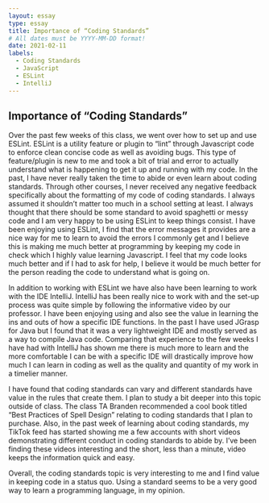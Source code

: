 ```yaml
---
layout: essay
type: essay
title: Importance of “Coding Standards” 
# All dates must be YYYY-MM-DD format!
date: 2021-02-11
labels:
  - Coding Standards 
  - JavaScript
  - ESLint
  - IntelliJ 
---
```



## Importance of “Coding Standards” 

  Over the past few weeks of this class, we went over how to set up and use ESLint. ESLint is a utility feature or plugin to “lint” through Javascript code to enforce clean concise code as well as avoiding bugs. This type of feature/plugin is new to me and took a bit of trial and error to actually understand what is happening to get it up and running with my code. In the past, I have never really taken the time to abide or even learn about coding standards. Through other courses, I never received any negative feedback specifically about the formatting of my code of coding standards. I always assumed it shouldn’t matter too much in a school setting at least. I always thought that there should be some standard to avoid spaghetti or messy code and I am very happy to be using ESLint to keep things consist. I have been enjoying using ESLint, I find that the error messages it provides are a nice way for me to learn to avoid the errors I commonly get and I believe this is making me much better at programming by keeping my code in check which I highly value learning Javascript. I feel that my code looks much better and if I had to ask for help, I believe it would be much better for the person reading the code to understand what is going on.

  In addition to working with ESLint we have also have been learning to work with the IDE IntelliJ. IntelliJ has been really nice to work with and the set-up process was quite simple by following the informative video by our professor. I have been enjoying using and also see the value in learning the ins and outs of how a specific IDE functions. In the past I have used JGrasp for Java but I found that it was a very lightweight IDE and mostly served as a way to compile Java code. Comparing that experience to the few weeks I have had with IntelliJ has shown me there is much more to learn and the more comfortable I can be with a specific IDE will drastically improve how much I can learn in coding as well as the quality and quantity of my work in a timelier manner.  

  I have found that coding standards can vary and different standards have value in the rules that create them. I plan to study a bit deeper into this topic outside of class. The class TA Branden recommended a cool book titled “Best Practices of Spell Design” relating to coding standards that I plan to purchase. Also, in the past week of learning about coding standards, my TikTok feed has started showing me a few accounts with short videos demonstrating different conduct in coding standards to abide by. I’ve been finding these videos interesting and the short, less than a minute, video keeps the information quick and easy. 

  Overall, the coding standards topic is very interesting to me and I find value in keeping code in a status quo. Using a standard seems to be a very good way to learn a programming language, in my opinion.  
